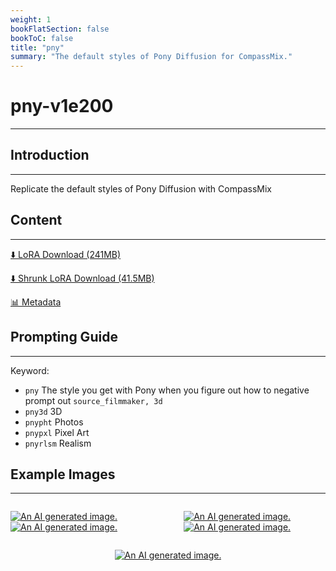```yaml
---
weight: 1
bookFlatSection: false
bookToC: false
title: "pny"
summary: "The default styles of Pony Diffusion for CompassMix."
---
```


<!--markdownlint-disable MD025 MD033 -->

# pny-v1e200

---

## Introduction

---

Replicate the default styles of Pony Diffusion with CompassMix

## Content

---

[⬇️ LoRA Download (241MB)](https://huggingface.co/k4d3/yiff_toolkit/resolve/main/compass_loras/pny-v1e200/pny-v1e200.safetensors?download=true)

[⬇️ Shrunk LoRA Download (41.5MB)](https://huggingface.co/k4d3/yiff_toolkit/resolve/main/compass_loras/pny-v1e200/pny-v1e200_frockpt1_th-3.55.safetensors?download=true)

<!--
[🖼️ Sample Images with Metadata](https://huggingface.co/k4d3/yiff_toolkit/tree/main/static/{})

[📐 Dataset](https://huggingface.co/datasets/k4d3/furry/tree/main/)
-->

[📊 Metadata](https://huggingface.co/k4d3/yiff_toolkit/resolve/main/compass_loras/pny-v1e200/pny-v1e200.json)

## Prompting Guide

---

Keyword:

- `pny`
    The style you get with Pony when you figure out how to negative prompt out `source_filmmaker, 3d`
- `pny3d`
    3D
- `pnypht`
    Photos
- `pnypxl`
    Pixel Art
- `pnyrlsm`
    Realism

<!--

### Suggested Tags

-->

## Example Images

---

<!-- ⚠️ TODO: Thumbnails -->

<div style="display: flex; justify-content: space-between;">
  <div style="display: flex; justify-content: space-between; width: 45%;">

[![An AI generated image.](https://huggingface.co/k4d3/yiff_toolkit/resolve/main/compass_loras/pny-v1e200/pny_000200_00_20240714135959_1.png)](https://huggingface.co/k4d3/yiff_toolkit/resolve/main/compass_loras/pny-v1e200/pny_000200_00_20240714135959_1.png)
[![An AI generated image.](https://huggingface.co/k4d3/yiff_toolkit/resolve/main/compass_loras/pny-v1e200/pny_000200_04_20240714140202_1.png)](https://huggingface.co/k4d3/yiff_toolkit/resolve/main/compass_loras/pny-v1e200/pny_000200_04_20240714140202_1.png)

</div>
  <div style="display: flex; justify-content: space-between; width: 45%;">

[![An AI generated image.](https://huggingface.co/k4d3/yiff_toolkit/resolve/main/compass_loras/pny-v1e200/pny_000200_03_20240714140104_1.png)](https://huggingface.co/k4d3/yiff_toolkit/resolve/main/compass_loras/pny-v1e200/pny_000200_03_20240714140104_1.png)
[![An AI generated image.](https://huggingface.co/k4d3/yiff_toolkit/resolve/main/compass_loras/pny-v1e200/pny_000200_02_20240714140101_1.png)](https://huggingface.co/k4d3/yiff_toolkit/resolve/main/compass_loras/pny-v1e200/pny_000200_02_20240714140101_1.png)

  </div>
</div>
<div style="display: flex; justify-content: center;">

[![An AI generated image.](https://huggingface.co/k4d3/yiff_toolkit/resolve/main/compass_loras/pny-v1e200/pny_000200_01_20240714140001_1.png)](https://huggingface.co/k4d3/yiff_toolkit/resolve/main/compass_loras/pny-v1e200/pny_000200_01_20240714140001_1.png)

</div>
